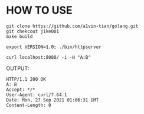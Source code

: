 # HOW TO USE
``` shell
git clone https://github.com/a1vin-tian/golang.git
git chekcout jike001
make build 

export VERSION=1.0; ./bin/httpserver 

curl localhost:8080/ -i -H "A:B"

```
OUTPUT: 
``` shell
HTTP/1.1 200 OK
A: B
Accept: */*
User-Agent: curl/7.64.1
Date: Mon, 27 Sep 2021 01:06:31 GMT
Content-Length: 0
```

